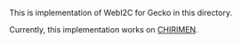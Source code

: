 This is implementation of WebI2C for Gecko in this directory.

Currently, this implementation works on [CHIRIMEN](http://mozopenhard.mozillafactory.org/).
